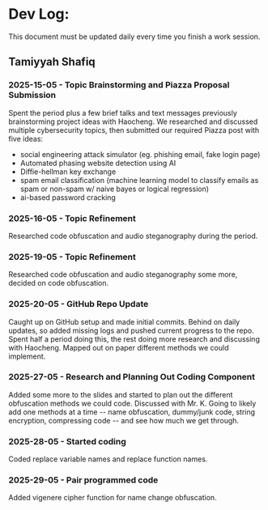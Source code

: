 # Dev Log:

This document must be updated daily every time you finish a work session.

## Tamiyyah Shafiq

### 2025-15-05 - Topic Brainstorming and Piazza Proposal Submission
Spent the period plus a few brief talks and text messages previously brainstorming project ideas with Haocheng. We researched and discussed multiple cybersecurity topics, then submitted our required Piazza post with five ideas:
* social engineering attack simulator (eg. phishing email, fake login page)
* Automated phasing website detection using AI
* Diffie-hellman key exchange
* spam email classification (machine learning model to classify emails as spam or non-spam w/ naive bayes or logical regression)
* ai-based password cracking

### 2025-16-05 - Topic Refinement
Researched code obfuscation and audio steganography during the period.

### 2025-19-05 - Topic Refinement
Researched code obfuscation and audio steganography some more, decided on code obfuscation.

### 2025-20-05 - GitHub Repo Update
Caught up on GitHub setup and made initial commits. Behind on daily updates, so added missing logs and pushed current progress to the repo. Spent half a period doing this, the rest doing more research and discussing with Haocheng. Mapped out on paper different methods we could implement.

### 2025-27-05 - Research and Planning Out Coding Component
Added some more to the slides and started to plan out the different obfuscation methods we could code. Discussed with Mr. K. Going to likely add one methods at a time -- name obfuscation, dummy/junk code, string encryption, compressing code -- and see how much we get through.

### 2025-28-05 - Started coding
Coded replace variable names and replace function names.

### 2025-29-05 - Pair programmed code
Added vigenere cipher function for name change obfuscation.
